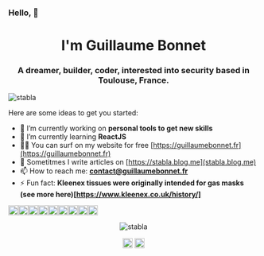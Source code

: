 ### Hello, 👋 
<h1 align="center">I'm Guillaume Bonnet</h1>
<h3 align="center">A dreamer, builder, coder, interested into security based in Toulouse, France.</h3>
<p align="left"> <img src="https://komarev.com/ghpvc/?username=stabla" alt="stabla" /> </p>

Here are some ideas to get you started:

- 🔭 I’m currently working on **personal tools to get new skills**
- 🌱 I’m currently learning **ReactJS**
- 👨‍💻 You can surf on my website for free [https://guillaumebonnet.fr](https://guillaumebonnet.fr)
- 📝 Sometitmes I write articles on [https://stabla.blog.me](stabla.blog.me)
- 📫 How to reach me: **contact@guillaumebonnet.fr**
- ⚡ Fun fact: **Kleenex tissues were originally intended for gas masks (see more here)[https://www.kleenex.co.uk/history/]**

<p align="left"><img src="https://konpa.github.io/devicon/devicon.git/icons/python/python-original-wordmark.svg" alt="django" width="20" height="20"/><img src="https://konpa.github.io/devicon/devicon.git/icons/javascript/javascript-original.svg" alt="javascript" width="20" height="20"/><img src="https://konpa.github.io/devicon/devicon.git/icons/nodejs/nodejs-original-wordmark.svg" alt="nodejs" width="20" height="20"/><img src="https://konpa.github.io/devicon/devicon.git/icons/bootstrap/bootstrap-plain.svg" alt="bootstrap" width="20" height="20"/><img src="https://konpa.github.io/devicon/devicon.git/icons/html5/html5-original-wordmark.svg" alt="html5" width="20" height="20"/><img src="https://konpa.github.io/devicon/devicon.git/icons/css3/css3-original-wordmark.svg" alt="css3" width="20" height="20"/><img src="https://konpa.github.io/devicon/devicon.git/icons/mysql/mysql-original-wordmark.svg" alt="mysql" width="20" height="20"/><img src="https://konpa.github.io/devicon/devicon.git/icons/django/django-original.svg" alt="django" width="20" height="20"/><img src="https://konpa.github.io/devicon/devicon.git/icons/react/react-original-wordmark.svg" alt="react" width="20" height="20"/></p>
<p align="center"><img src="https://github-readme-stats.vercel.app/api?username=stabla&show_icons=true" alt="stabla" /> </p>
 <link rel="stylesheet" href="https://cdn.jsdelivr.net/gh/konpa/devicon@master/devicon.min.css">

<p align="center">
<a href="https://twitter.com/gsbonnet" target="blank"><img align="center" src="https://cdn.jsdelivr.net/npm/simple-icons@3.0.1/icons/twitter.svg" alt="0xbanana" height="20" width="20" /></a>
<a href="https://www.linkedin.com/in/gs-bonnet/?locale=en_US" target="blank"><img align="center" src="https://cdn.jsdelivr.net/npm/simple-icons@3.0.1/icons/linkedin.svg" alt="jasonschorr" height="20" width="20" /></a>
</p>
